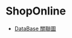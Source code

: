 # ShopOnline

* [DataBase 關聯圖](https://www.lucidchart.com/invitations/accept/f7e64a38-ee07-4891-9515-9634bfa8778c)
